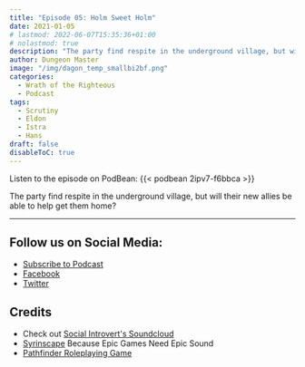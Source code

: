 ```yaml
---
title: "Episode 05: Holm Sweet Holm"
date: 2021-01-05
# lastmod: 2022-06-07T15:35:36+01:00
# nolastmod: true
description: "The party find respite in the underground village, but will their new allies be able to help get them home?"
author: Dungeon Master
image: "/img/dagon_temp_smallbi2bf.png"
categories:
  - Wrath of the Righteous
  - Podcast
tags:
  - Scrutiny
  - Eldon
  - Istra
  - Hans
draft: false
disableToC: true
---
```


Listen to the episode on PodBean:
{{< podbean 2ipv7-f6bbca >}}

The party find respite in the underground village, but will their new allies be able to help get them home?

--------------------------
## Follow us on Social Media: 
- [Subscribe to Podcast](https://feed.podbean.com/dragonsnotincluded/feed.xml)
- [Facebook](https://www.facebook.com/Dragons-Not-Included-Podcast-103097024812637)
- [Twitter](https://twitter.com/PodcastDragons)

## Credits
- Check out [Social Introvert's Soundcloud]
- [Syrinscape] Because Epic Games Need Epic Sound
- [Pathfinder Roleplaying Game]

[Social Introvert's Soundcloud]: https://soundcloud.com/user-520878457
[Syrinscape]: https://syrinscape.com/attributions/?id=84&id=1448&id=20&id=10460
[Pathfinder Roleplaying Game]: https://paizo.com/pathfinder
